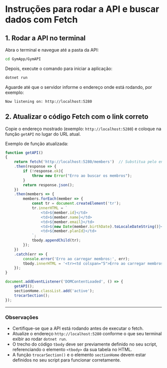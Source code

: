 # Instruções para rodar a API e buscar dados com Fetch

## 1. Rodar a API no terminal

Abra o terminal e navegue até a pasta da API:

```bash
cd GymApp/GymAPI
```

Depois, execute o comando para iniciar a aplicação:

```bash
dotnet run
```

Aguarde até que o servidor informe o endereço onde está rodando, por exemplo:

```
Now listening on: http://localhost:5280
```

## 2. Atualizar o código Fetch com o link correto

Copie o endereço mostrado (exemplo: `http://localhost:5280`) e coloque na função `getAPI` no lugar do URL atual.

Exemplo de função atualizada:

```js
function getAPI()
{
    return fetch('http://localhost:5280/members')  // Substitua pelo endereço correto do seu localhost
    .then(response => {
        if (!response.ok){
            throw new Error("Erro ao buscar os membros");
        }
        return response.json();
    })
    .then(members => {
        members.forEach(member => {
            const tr = document.createElement('tr');
            tr.innerHTML = `
                <td>${member.id}</td>
                <td>${member.name}</td>
                <td>${member.email}</td>
                <td>${new Date(member.birthDate).toLocaleDateString()}</td>
                <td>${member.planId}</td>
            `;
            tbody.appendChild(tr);
        });
    })
    .catch(err => {
        console.error('Erro ao carregar membros:', err);
        tbody.innerHTML = '<tr><td colspan="5">Erro ao carregar membros</td></tr>';
    });
}

document.addEventListener('DOMContentLoaded', () => {
    getAPI();
    sectionHome.classList.add('active');
    trocarSection();
});
```

---

### Observações

- Certifique-se que a API está rodando antes de executar o fetch.
- Atualize o endereço `http://localhost:5280` conforme o que seu terminal exibir ao rodar `dotnet run`.
- O trecho do código `tbody` deve ser previamente definido no seu script, referenciando o elemento `<tbody>` da sua tabela no HTML.
- A função `trocarSection()` e o elemento `sectionHome` devem estar definidos no seu script para funcionar corretamente.

